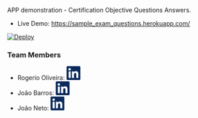 
APP demonstration - Certification Objective Questions Answers.

<ul>
  <li>Live Demo: <a href="https://sample_exam_questions.herokuapp.com/">https://sample_exam_questions.herokuapp.com/</a></li>
</ul>


<a href="https://heroku.com/deploy?template=https://github.com/rog3r/sample_exam_questions">
  <img src="https://www.herokucdn.com/deploy/button.svg" alt="Deploy">
</a>


 <h3>Team Members</h3>

 <ul>
   <li>Rogerio Oliveira: <a href="https://sample_exam_questions.herokuapp.com/"><img class="banner" src="https://raw.githubusercontent.com/rog3r/sample_exam_questions/master/doc/images/linkedin-logo.png"  width="32" height="32"></img></a></li>
   <li>João Barros: <a href="https://sample_exam_questions.herokuapp.com/"><img class="banner" src="https://raw.githubusercontent.com/rog3r/sample_exam_questions/master/doc/images/linkedin-logo.png"  width="32" height="32"></img></a></li>
   <li>João Neto: <a href="https://sample_exam_questions.herokuapp.com/"><img class="banner" src="https://raw.githubusercontent.com/rog3r/sample_exam_questions/master/doc/images/linkedin-logo.png"  width="32" height="32"></img></a></li>
 </ul>